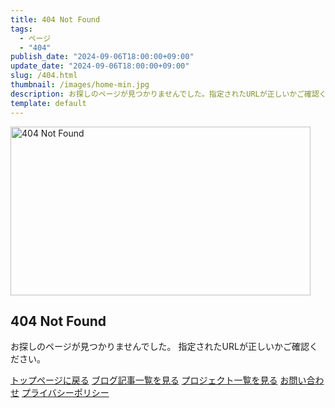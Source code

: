 ```yaml
---
title: 404 Not Found
tags:
  - ページ
  - "404"
publish_date: "2024-09-06T18:00:00+09:00"
update_date: "2024-09-06T18:00:00+09:00"
slug: /404.html
thumbnail: /images/home-min.jpg
description: お探しのページが見つかりませんでした。指定されたURLが正しいかご確認ください。
template: default
---
```


<img src="/images/home-min.jpg" alt="404 Not Found" width="480" height="270">

## 404 Not Found

お探しのページが見つかりませんでした。
指定されたURLが正しいかご確認ください。

[トップページに戻る](/)
[ブログ記事一覧を見る](/blog/)
[プロジェクト一覧を見る](/project/)
[お問い合わせ](/contact/)
[プライバシーポリシー](/privacy-policy/)
